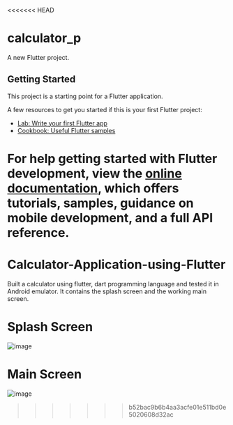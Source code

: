 <<<<<<< HEAD
# calculator_p

A new Flutter project.

## Getting Started

This project is a starting point for a Flutter application.

A few resources to get you started if this is your first Flutter project:

- [Lab: Write your first Flutter app](https://docs.flutter.dev/get-started/codelab)
- [Cookbook: Useful Flutter samples](https://docs.flutter.dev/cookbook)

For help getting started with Flutter development, view the
[online documentation](https://docs.flutter.dev/), which offers tutorials,
samples, guidance on mobile development, and a full API reference.
=======
# Calculator-Application-using-Flutter
Built a calculator using flutter, dart programming language and tested it in Android emulator. It contains the splash screen and the working main screen.

# Splash Screen
![image](https://github.com/Shreemathi-V/Calculator-with-Flutter/assets/122993996/23da4b05-7d70-42c0-83e1-47765a931189)

# Main Screen
![image](https://github.com/Shreemathi-V/Calculator-with-Flutter/assets/122993996/9ddb0238-f7e1-4fb8-9415-b4789461763f)
>>>>>>> b52bac9b6b4aa3acfe01e511bd0e5020608d32ac
